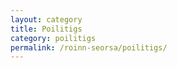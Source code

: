 ```yaml
---
layout: category
title: Poilitigs
category: poilitigs
permalink: /roinn-seorsa/poilitigs/
---
```

